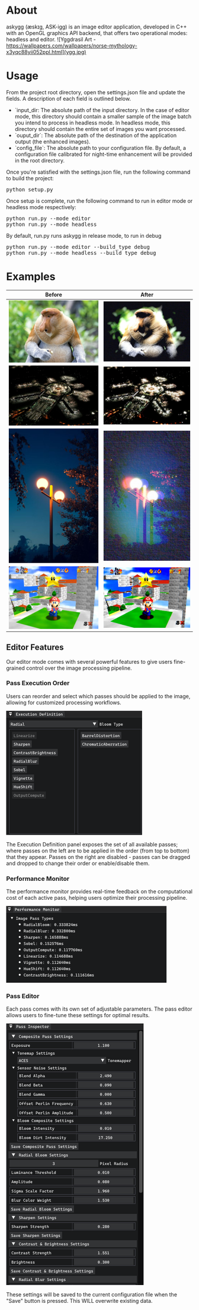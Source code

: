 
# About
askygg (æskɪg, ASK-igg) is an image editor application, developed in C++ with an OpenGL graphics API backend, that offers two operational modes: headless and editor. 
![Yggdrasil Art - https://wallpapers.com/wallpapers/norse-mythology-x3yqc88yii052ppl.html](ygg.jpg)


# Usage
From the project root directory, open the settings.json file and update the fields.  A description of each field is outlined below.

<ul>
<li> `input_dir: The absolute path of the input directory.  In the case of editor mode, this directory should contain a smaller sample of the image batch you intend to process in headless mode.  In headless mode, this directory should contain the entire set of images you want processed.
<li> `ouput_dir`: The absolute path of the destination of the application output (the enhanced images).
<li> `config_file`: The absolute path to your configuration file.  By default, a configuration file calibrated for night-time enhancement will be provided in the root directory.
</ul>
Once you're satisfied with the settings.json file, run the following command to build the project:
<pre>
python setup.py
</pre>
Once setup is complete, run the following command to run in editor mode or headless mode respectively:
<pre>
python run.py --mode editor
python run.py --mode headless
</pre>


By default, run.py runs askygg in release mode, to run in debug
<pre>
python run.py --mode editor --build_type debug
python run.py --mode headless --build_type debug
</pre>

# Examples

| Before                                                      | After                                                                 |
|-------------------------------------------------------------|-----------------------------------------------------------------------|
| ![Monkey Before](docs/images/examples/monkey.png)           | ![Monkey After](docs/images/examples/monkey_processed.jpeg)           |
| ![Airport Night Before](docs/images/examples/sfo_night.jpg) | ![Airport Night After](docs/images/examples/sfo_night_processed.jpeg) |
| ![Lights Before](docs/images/examples/lights.jpg)           | ![Lights After](docs/images/examples/lights_processed.jpeg)           |
| ![Video Game Before](docs/images/examples/supermario64.png) | ![Video Game After](docs/images/examples/supermario64_processed.jpg)  |


## Editor Features

Our editor mode comes with several powerful features to give users fine-grained control over the image processing pipeline.

### Pass Execution Order
Users can reorder and select which passes should be applied to the image, allowing for customized processing workflows.

![Pass Execution Order](docs/images/execution_order.png)

The Execution Definition panel exposes the set of all available passes; where passes on the left are to be applied in the order (from top to bottom) that they appear.  Passes on the right are disabled - passes can be dragged and dropped to change their order or enable/disable them.

### Performance Monitor
The performance monitor provides real-time feedback on the computational cost of each active pass, helping users optimize their processing pipeline.

![Performance Monitor](docs/images/perf.png)

### Pass Editor
Each pass comes with its own set of adjustable parameters. The pass editor allows users to fine-tune these settings for optimal results.

![Pass Editor](docs/images/pass_inspector.png)

These settings will be saved to the current configuration file when the "Save" button is pressed.  This WILL overwrite existing data. 